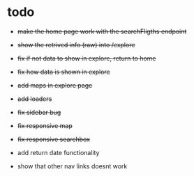 # todo

- ~~make the home page work with the searchFligths endpoint~~
- ~~show the retrived info (raw) into /explore~~

- ~~fix if not data to show in explore, return to home~~
- ~~fix how data is shown in explore~~

- ~~add maps in explore page~~

- ~~add loaders~~
- ~~fix sidebar bug~~

- ~~fix responsive map~~
- ~~fix responsive searchbox~~

- add return date functionality
- show that other nav links doesnt work